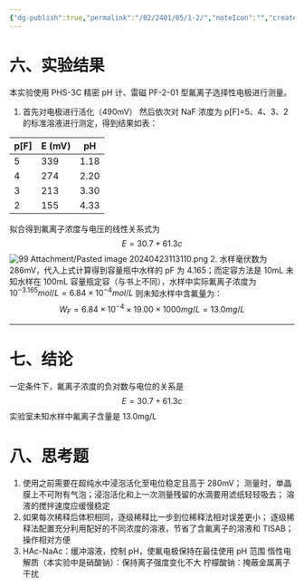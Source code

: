 ```yaml
---
{"dg-publish":true,"permalink":"/02/2401/05/1-2/","noteIcon":"","created":"2025-01-31T00:35","updated":"2025-07-01T13:38"}
---
```


# 六、实验结果
本实验使用 PHS-3C 精密 pH 计、雷磁 PF-2-01 型氟离子选择性电极进行测量。
1. 首先对电极进行活化（490mV）
然后依次对 NaF 浓度为 p[F]=5、4、3、2 的标准溶液进行测定，得到结果如表：

| p[F] | E (mV) | pH   |
| ---- | ------ | ---- |
| 5    | 339    | 1.18 |
| 4    | 274    | 2.20 |
| 3    | 213    | 3.30 |
| 2    | 155    | 4.33 |
拟合得到氟离子浓度与电压的线性关系式为
$$
E=30.7+61.3c
$$
![99 Attachment/Pasted image 20240423113110.png](/img/user/99%20Attachment/Pasted%20image%2020240423113110.png)
2. 水样毫伏数为 286mV，代入上式计算得到容量瓶中水样的 pF 为 4.165；而定容方法是 10mL 未知水样在 100mL 容量瓶定容（与书上不同），水样中实际氟离子浓度为 $10^{-3.165}mol/L=6.84\times 10^{-4}mol/L$
则未知水样中含氟量为：
$$
W_F=6.84\times 10^{-4}\times19.00\times1000mg/L=13.0mg/L
$$
*********************************************************

# 七、结论
一定条件下，氟离子浓度的负对数与电位的关系是
$$
E=30.7+61.3c
$$
实验室未知水样中氟离子含量是 13.0mg/L
# 八、思考题
1. 使用之前需要在超纯水中浸泡活化至电位稳定且高于 280mV；
测量时，单晶膜上不可附有气泡；浸泡活化和上一次测量残留的水滴要用滤纸轻轻吸去；
溶液的搅拌速度应缓慢稳定
2. 如果每次稀释后体积相同，逐级稀释比一步到位稀释法相对误差更小；
逐级稀释法配置充分利用配好的不同浓度的溶液，节省了含氟离子的溶液和 TISAB；
操作相对方便
3. HAc-NaAc：缓冲溶液，控制 pH，使氟电极保持在最佳使用 pH 范围
惰性电解质（本实验中是硝酸钠）：保持离子强度变化不大
柠檬酸钠：掩蔽金属离子干扰
# 
